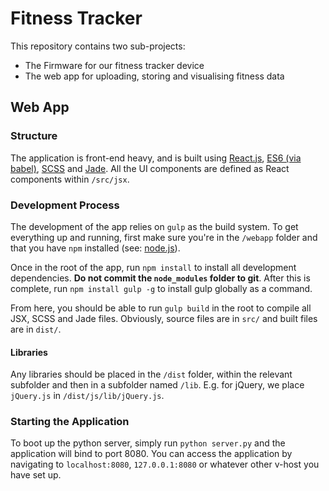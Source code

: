 # Fitness Tracker

This repository contains two sub-projects:

- The Firmware for our fitness tracker device
- The web app for uploading, storing and visualising fitness data

## Web App

### Structure

The application is front-end heavy, and is built using [React.js](https://facebook.github.io/react/), [ES6 (via babel)](https://babeljs.io/), [SCSS](http://sass-lang.com/) and [Jade](http://jade-lang.com/). All the UI components are defined as React components within `/src/jsx`.

### Development Process

The development of the app relies on `gulp` as the build system. To get everything up and running, first make sure you're in the `/webapp` folder and that you have `npm` installed (see: [node.js](https://nodejs.org/)).

Once in the root of the app, run `npm install` to install all development dependencies. **Do not commit the `node_modules` folder to git**. After this is complete, run `npm install gulp -g` to install gulp globally as a command.

From here, you should be able to run `gulp build` in the root to compile all JSX, SCSS and Jade files. Obviously, source files are in `src/` and built files are in `dist/`.

#### Libraries

Any libraries should be placed in the `/dist` folder, within the relevant subfolder and then in a subfolder named `/lib`. E.g. for jQuery, we place `jQuery.js` in `/dist/js/lib/jQuery.js`.

### Starting the Application

To boot up the python server, simply run `python server.py` and the application will bind to port 8080. You can access the application by navigating to `localhost:8080`, `127.0.0.1:8080` or whatever other v-host you have set up.
